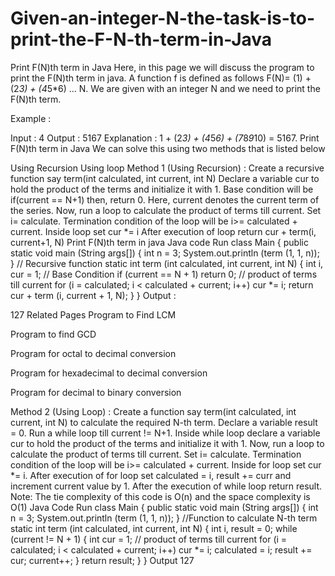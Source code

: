 # Given-an-integer-N-the-task-is-to-print-the-F-N-th-term-in-Java

Print F(N)th term in Java
Here, in this page we will discuss the program to print the F(N)th term in java.  A function f is defined as follows F(N)= (1) +(2*3) + (4*5*6) … N. We are given with an integer N and we need to print the F(N)th term.

Example :

Input : 4
Output : 5167
Explanation : 1 + (2*3) + (4*5*6) + (7*8*9*10) = 5167.
Print F(N)th term in Java
We can solve this using two methods that is listed below 

Using Recursion 
Using loop 
Method 1 (Using Recursion) :
Create a recursive function say term(int calculated, int current, int N)
Declare a variable cur to hold the product of the terms and initialize it with 1.
Base condition will be if(current == N+1) then, return 0. Here, current denotes the current term of the series.
Now, run a loop to calculate the product of terms till current.
Set i= calculate. Termination condition of the loop will be i>= calculated + current.
Inside loop set cur *= i
After execution of loop return cur + term(i, current+1, N)
Print F(N)th term in java
Java code
Run
class Main
{
  public static void main (String args[])
  {
    int n = 3;
    System.out.println (term (1, 1, n));
  }
// Recursive function 
  static int term (int calculated, int current, int N)
  {
    int i, cur = 1;
    // Base Condition
    if (current == N + 1)
      return 0;
    // product of terms till current
    for (i = calculated; i < calculated + current; i++)
      cur *= i;
    return cur + term (i, current + 1, N);
  }
}
Output :

127
Related Pages
Program to Find LCM

Program to find GCD

Program for octal to decimal conversion

Program for hexadecimal to decimal conversion

Program for decimal to binary conversion

Method 2 (Using Loop) :
Create a function say term(int calculated, int current, int N) to calculate the required N-th term.
Declare a variable result = 0.
Run a while loop till current != N+1.
Inside while loop declare a variable cur to hold the product of the terms and initialize it with 1.
Now, run a loop to calculate the product of terms till current.
Set i= calculate. Termination condition of the loop will be i>= calculated + current.
Inside for loop set cur *= i.
After execution of for loop set calculated = i, result += curr and increment current value by 1.
After the execution of while loop return result.
Note:
The tie complexity of this code is O(n) and the space complexity is O(1)
Java Code
Run
class Main
{
  public static void main (String args[])
  {
    int n = 3;
      System.out.println (term (1, 1, n));
  }
//Function to calculate N-th term
  static int term (int calculated, int current, int N)
  {
    int i, result = 0;
    while (current != N + 1)
      {
    int cur = 1;
    // product of terms till current
    for (i = calculated; i < calculated + current; i++)
      cur *= i;
    calculated = i;
    result += cur;
    current++;
      }
    return result;
  }
}
Output
127
